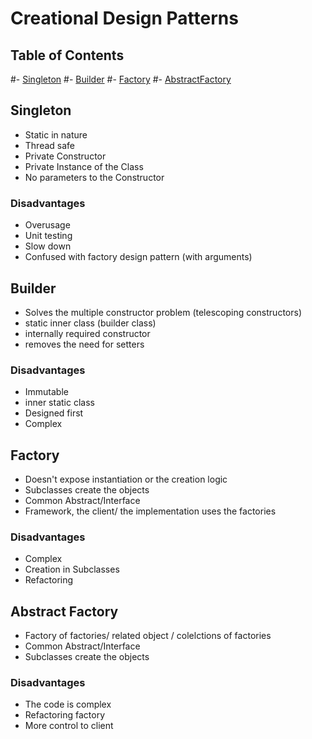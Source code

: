 # Creational Design Patterns
## Table of Contents
#- [Singleton](#singleton)
#- [Builder](#builder)
#- [Factory](#factory)
#- [AbstractFactory](#absfactory)

## Singleton <a name="singleton"></a>
- Static in nature
- Thread safe
- Private Constructor
- Private Instance of the Class
- No parameters to the Constructor

### Disadvantages
- Overusage
- Unit testing
- Slow down
- Confused with factory design pattern (with arguments)

## Builder <a name="builder"></a>
- Solves the multiple constructor problem (telescoping constructors)
- static inner class (builder class)
- internally required constructor
- removes the need for setters

### Disadvantages
- Immutable
- inner static class
- Designed first
- Complex

## Factory <a name="factory"></a>
- Doesn't expose instantiation or the creation logic
- Subclasses create the objects
- Common Abstract/Interface
- Framework, the client/ the implementation uses the factories

### Disadvantages
- Complex
- Creation in Subclasses
- Refactoring

## Abstract Factory <a name="absfactory"></a>
- Factory of factories/ related object / colelctions of factories
- Common Abstract/Interface
- Subclasses create the objects

### Disadvantages
- The code is complex
- Refactoring factory
- More control to client

